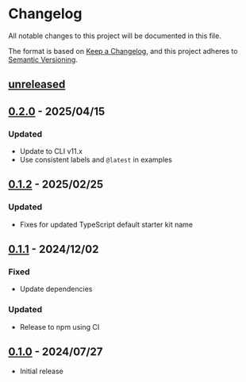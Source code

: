 # Changelog

All notable changes to this project will be documented in this file.

The format is based on [Keep a Changelog](https://keepachangelog.com/en/1.0.0/),
and this project adheres to [Semantic Versioning](https://semver.org/spec/v2.0.0.html).

## [unreleased]

## [0.2.0] - 2025/04/15

### Updated

- Update to CLI v11.x
- Use consistent labels and `@latest` in examples

## [0.1.2] - 2025/02/25

### Updated

- Fixes for updated TypeScript default starter kit name

## [0.1.1] - 2024/12/02

### Fixed

- Update dependencies

### Updated

- Release to npm using CI

## [0.1.0] - 2024/07/27

- Initial release

[unreleased]: https://github.com/fastly/create-compute-js/compare/v0.2.0...HEAD
[0.2.0]: https://github.com/fastly/create-compute-js/compare/v0.1.2...v0.2.0
[0.1.2]: https://github.com/fastly/create-compute-js/compare/v0.1.1...v0.1.2
[0.1.1]: https://github.com/fastly/create-compute-js/compare/v0.1.0...v0.1.1
[0.1.0]: https://github.com/fastly/create-compute-js/releases/tag/v0.1.0
